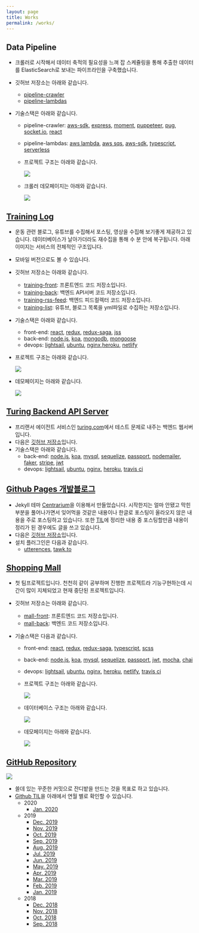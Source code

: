 ```yaml
---
layout: page
title: Works
permalink: /works/
---
```


## Data Pipeline

- 크롤러로 시작해서 데이터 축적의 필요성을 느껴 잡 스케쥴링을 통해 추출한 데이터를 ElasticSearch로 보내는 파이프라인을 구축했습니다.
- 깃허브 저장소는 아래와 같습니다.
  - [pipeline-crawler](https://github.com/Yangeok/nodejs-crawler)
  - [pipeline-lambdas](https://github.com/Yangeok/nodejs-lambdas)
- 기술스택은 아래와 같습니다.

  - pipeline-crawler: [aws-sdk](https://aws.amazon.com/ko/developer/language/javascript/), [express](https://expressjs.com/ko/), [moment](https://momentjs.com/), [puppeteer](https://pptr.dev/), [pug](https://pugjs.org/api/getting-started.html), [socket.io](https://socket.io/), [react](https://ko.reactjs.org/)
  - pipeline-lambdas: [aws lambda](https://aws.amazon.com/ko/lambda/), [aws sqs](https://aws.amazon.com/ko/sqs/), [aws-sdk](https://aws.amazon.com/ko/developer/language/javascript/), [typescript](https://www.typescriptlang.org/), [serverless](https://serverless.com/)

  - 프로젝트 구조는 아래와 같습니다.

    ![](/assets/images/pl-01.jpg)

  - 크롤러 데모페이지는 아래와 같습니다.

    ![](/assets/images/pl-02.jpg)

## [Training Log](https://training-front.netlify.com/)

- 운동 관련 블로그, 유튜브를 수집해서 포스팅, 영상을 수집해 보기좋게 제공하고 있습니다. 데이터베이스가 날아가더라도 재수집을 통해 수 분 안에 복구됩니다. 아래 이미지는 서비스의 전체적인 구조입니다.
- 모바일 버전으로도 볼 수 있습니다.
- 깃허브 저장소는 아래와 같습니다.
  - [training-front](https://github.com/Yangeok/training-front): 프론트엔드 코드 저장소입니다.
  - [training-back](https://github.com/Yangeok/training-back): 백엔드 API서버 코드 저장소입니다.
  - [training-rss-feed](https://github.com/Yangeok/training-rss-feed): 백엔드 피드컬렉터 코드 저장소입니다.
  - [training-list](https://github.com/Yangeok/training-list): 유튜브, 블로그 목록을 yml파일로 수집하는 저장소입니다.
- 기술스택은 아래와 같습니다.
  - front-end: [react](https://reactjs.org/), [redux](https://redux.js.org/), [redux-saga](https://redux-saga.js.org/), [jss](https://cssinjs.org/?v=v10.0.0-alpha.16)
  - back-end: [node.js](https://nodejs.org/en/), [koa](https://koajs.com/), [mongodb](https://www.mongodb.com/), [mongoose](https://mongoosejs.com/)
  - devops: [lightsail](https://aws.amazon.com/lightsail/), [ubuntu](https://www.ubuntu.com/), [nginx](https://www.nginx.com/),[heroku](https://dashboard.heroku.com/), [netlify](https://www.netlify.com/)
- 프로젝트 구조는 아래와 같습니다.

  ![](/assets/images/tr-01.jpg)

- 데모페이지는 아래와 같습니다.

  ![](/assets/images/tr-02.jpg)

## [Turing Backend API Server](https://turing-back.herokuapp.com/)

- 프리랜서 에이전트 서비스인 [turing.com](https://turing.com/)에서 테스트 문제로 내주는 백엔드 웹서버입니다.
- 다음은 [깃허브 저장소](https://github.com/Yangeok/turing-back)입니다.
- 기술스택은 아래와 같습니다.
  - back-end: [node.js](https://nodejs.org/en/), [koa](https://koajs.com/), [mysql](https://www.mysql.com/), [sequelize](http://docs.sequelizejs.com/), [passport](http://www.passportjs.org/), [nodemailer](https://nodemailer.com/about/), [faker](https://www.npmjs.com/package/faker), [stripe](https://stripe.com/), [jwt](https://jwt.io/)
  - devops: [lightsail](https://aws.amazon.com/lightsail/), [ubuntu](https://www.ubuntu.com/), [nginx](https://www.nginx.com/), [heroku](https://dashboard.heroku.com/), [travis ci](https://travis-ci.org/)

## [Github Pages 개발블로그](https://yangeok.github.io/)

- Jekyll 테마 [Centrarium](https://github.com/bencentra/centrarium)을 이용해서 만들었습니다. 시작한지는 얼마 안됐고 막힌부분을 풀어나가면서 잊어먹을 것같은 내용이나 한글로 포스팅이 올라오지 않은 내용을 주로 포스팅하고 있습니다. 또한 [TIL](https://github.com/Yangeok/Today-I-learned/tree/master/diary)에 정리한 내용 중 포스팅할만큼 내용이 정리가 된 경우에도 글을 쓰고 있습니다.
- 다음은 [깃허브 저장소](https://github.com/Yangeok/yangeok.github.io)입니다.
- 설치 플러그인은 다음과 같습니다.
  - [utterences](https://utteranc.es/), [tawk.to](https://www.tawk.to/)

## [Shopping Mall](https://mall-front.netlify.com)

- 첫 팀프로젝트입니다. 천천히 같이 공부하며 진행한 프로젝트라 기능구현하는데 시간이 많이 지체되었고 현재 중단된 프로젝트입니다.
- 깃허브 저장소는 아래와 같습니다.
  - [mall-front](https://github.com/Yangeok/mall-front/settings): 프론트엔드 코드 저장소입니다.
  - [mall-back](https://github.com/Yangeok/mall-back): 백엔드 코드 저장소입니다.
- 기술스택은 다음과 같습니다.

  - front-end: [react](https://reactjs.org/), [redux](https://redux.js.org/), [redux-saga](https://redux-saga.js.org/), [typescript](https://www.typescriptlang.org/), [scss](https://sass-lang.com/)
  - back-end: [node.js](https://nodejs.org/en/), [koa](https://koajs.com/), [mysql](https://www.mysql.com/), [sequelize](http://docs.sequelizejs.com/), [passport](http://www.passportjs.org/), [jwt](https://jwt.io/), [mocha](https://mochajs.org/), [chai](https://www.chaijs.com/)
  - devops: [lightsail](https://aws.amazon.com/lightsail/), [ubuntu](https://www.ubuntu.com/), [nginx](https://www.nginx.com/), [heroku](https://dashboard.heroku.com/), [netlify](https://www.netlify.com/), [travis ci](https://travis-ci.org/)

  - 프로젝트 구조는 아래와 같습니다.

    ![](/assets/images/sm-01.jpg)

  - 데이터베이스 구조는 아래와 같습니다.

    ![](/assets/images/sm-02.jpg)

  - 데모페이지는 아래와 같습니다.

    ![](/assets/images/sm-03.jpg)

## [GitHub Repository](https://github.com/yangeok/)

![](/assets/images/repo-01.jpg)

- 쓸데 있는 꾸준한 커밋으로 잔디밭을 만드는 것을 목표로 하고 있습니다.
- [Github TIL](https://github.com/Yangeok/Today-I-learned/tree/master/diary)을 아래에서 연월 별로 확인할 수 있습니다.
  - 2020
    - [Jan. 2020](https://github.com/Yangeok/Today-I-learned/blob/master/diary/2020_01.md)
  - 2019
    - [Dec. 2019](https://github.com/Yangeok/Today-I-learned/blob/master/diary/2019_12.md)
    - [Nov. 2019](https://github.com/Yangeok/Today-I-learned/blob/master/diary/2019_11.md)
    - [Oct. 2019](https://github.com/Yangeok/Today-I-learned/blob/master/diary/2019_10.md)
    - [Sep. 2019](https://github.com/Yangeok/Today-I-learned/blob/master/diary/2019_09.md)
    - [Aug. 2019](https://github.com/Yangeok/Today-I-learned/blob/master/diary/2019_08.md)
    - [Jul. 2019](https://github.com/Yangeok/Today-I-learned/blob/master/diary/2019_07.md)
    - [Jun. 2019](https://github.com/Yangeok/Today-I-learned/blob/master/diary/2019_06.md)
    - [May. 2019](https://github.com/Yangeok/Today-I-learned/blob/master/diary/2019_05.md)
    - [Apr. 2019](https://github.com/Yangeok/Today-I-learned/blob/master/diary/2019_04.md)
    - [Mar. 2019](https://github.com/Yangeok/Today-I-learned/blob/master/diary/2019_03.md)
    - [Feb. 2019](https://github.com/Yangeok/Today-I-learned/blob/master/diary/2019_02.md)
    - [Jan. 2019](https://github.com/Yangeok/Today-I-learned/blob/master/diary/2019_01.md)
  - 2018
    - [Dec. 2018](https://github.com/Yangeok/Today-I-learned/blob/master/diary/2018_12.md)
    - [Nov. 2018](https://github.com/Yangeok/Today-I-learned/blob/master/diary/2018_11.md)
    - [Oct. 2018](https://github.com/Yangeok/Today-I-learned/blob/master/diary/2018_10.md)
    - [Sep. 2018](https://github.com/Yangeok/Today-I-learned/blob/master/diary/2018_09.md)
